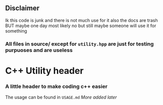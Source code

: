 ## Disclaimer
Ik this code is junk and there is not much use for it also the docs are trash
BUT
maybe one day most likely no but still maybe someone will use it for something

### All files in source/ except for `utility.hpp` are just for testing purpuoses and are useless

# C++ Utility header
### A little header to make coding c++ easier
The usage can be found in `USAGE.md`
*More added later*
